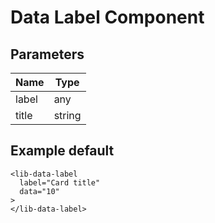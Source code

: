 # Data Label Component

## Parameters
| Name          | Type                            |
|---------------|---------------------------------|
| label         | any                             |
| title         | string                          |


## Example default
~~~~
<lib-data-label
  label="Card title"
  data="10"
>
</lib-data-label>
~~~~
